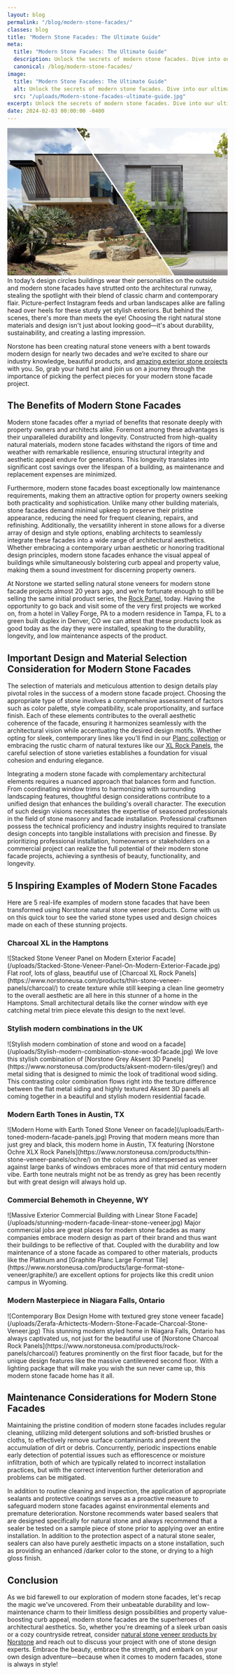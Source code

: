 ```yaml
---
layout: blog
permalink: "/blog/modern-stone-facades/"
classes: blog
title: "Modern Stone Facades: The Ultimate Guide"
meta:
  title: "Modern Stone Facades: The Ultimate Guide"
  description: Unlock the secrets of modern stone facades. Dive into our ultimate guide for expert tips on design, durability, and timeless appeal.
  canonical: /blog/modern-stone-facades/
image:
  title: "Modern Stone Facades: The Ultimate Guide"
  alt: Unlock the secrets of modern stone facades. Dive into our ultimate guide for expert tips on design, durability, and timeless appeal.
  src: "/uploads/Modern-stone-facades-ultimate-guide.jpg"
excerpt: Unlock the secrets of modern stone facades. Dive into our ultimate guide for expert tips on design, durability, and timeless appeal.
date: 2024-02-03 00:00:00 -0400
---
```

![Modern Stone Facade Panels - The Ultimate Guide](/uploads/Modern-stone-facades-ultimate-guide.jpg)
In today’s design circles buildings wear their personalities on the outside and modern stone facades have strutted onto the architectural runway, stealing the spotlight with their blend of classic charm and contemporary flair. Picture-perfect Instagram feeds and urban landscapes alike are falling head over heels for these sturdy yet stylish exteriors. But behind the scenes, there's more than meets the eye! Choosing the right natural stone materials and design isn't just about looking good—it's about durability, sustainability, and creating a lasting impression.

Norstone has been creating natural stone veneers with a bent towards modern design for nearly two decades and we’re excited to share our industry knowledge, beautiful products, and [amazing exterior stone projects](https://www.norstoneusa.com/gallery/application/exteriors/) with you. So, grab your hard hat and join us on a journey through the importance of picking the perfect pieces for your modern stone facade project.

<h2>The Benefits of Modern Stone Facades</h2>

Modern stone facades offer a myriad of benefits that resonate deeply with property owners and architects alike. Foremost among these advantages is their unparalleled durability and longevity. Constructed from high-quality natural materials, modern stone facades withstand the rigors of time and weather with remarkable resilience, ensuring structural integrity and aesthetic appeal endure for generations. This longevity translates into significant cost savings over the lifespan of a building, as maintenance and replacement expenses are minimized.

Furthermore, modern stone facades boast exceptionally low maintenance requirements, making them an attractive option for property owners seeking both practicality and sophistication. Unlike many other building materials, stone facades demand minimal upkeep to preserve their pristine appearance, reducing the need for frequent cleaning, repairs, and refinishing. Additionally, the versatility inherent in stone allows for a diverse array of design and style options, enabling architects to seamlessly integrate these facades into a wide range of architectural aesthetics. Whether embracing a contemporary urban aesthetic or honoring traditional design principles, modern stone facades enhance the visual appeal of buildings while simultaneously bolstering curb appeal and property value, making them a sound investment for discerning property owners.

At Norstone we started selling natural stone veneers for modern stone facade projects almost 20 years ago, and we’re fortunate enough to still be selling the same initial product series, the [Rock Panel](https://www.norstoneusa.com/products/stacked-stone-cladding/), today. Having the opportunity to go back and visit some of the very first projects we worked on, from a hotel in Valley Forge, PA to a modern residence in Tampa, FL to a green built duplex in Denver, CO we can attest that these products look as good today as the day they were installed, speaking to the durability, longevity, and low maintenance aspects of the product.


<h2> Important Design and Material Selection Consideration for Modern Stone Facades</h2>

The selection of materials and meticulous attention to design details play pivotal roles in the success of a modern stone facade project. Choosing the appropriate type of stone involves a comprehensive assessment of factors such as color palette, style compatibility, scale proportionality, and surface finish. Each of these elements contributes to the overall aesthetic coherence of the facade, ensuring it harmonizes seamlessly with the architectural vision while accentuating the desired design motifs. Whether opting for sleek, contemporary lines like you’ll find in our [Planc collection](https://www.norstoneusa.com/products/large-format-stone-veneer/) or embracing the rustic charm of natural textures like our [XL Rock Panels](https://www.norstoneusa.com/products/thin-stone-veneer-panels/), the careful selection of stone varieties establishes a foundation for visual cohesion and enduring elegance.

Integrating a modern stone facade with complementary architectural elements requires a nuanced approach that balances form and function. From coordinating window trims to harmonizing with surrounding landscaping features, thoughtful design considerations contribute to a unified design that enhances the building's overall character. The execution of such design visions necessitates the expertise of seasoned professionals in the field of stone masonry and facade installation. Professional craftsmen possess the technical proficiency and industry insights required to translate design concepts into tangible installations with precision and finesse. By prioritizing professional installation, homeowners or stakeholders on a commercial project can realize the full potential of their modern stone facade projects, achieving a synthesis of beauty, functionality, and longevity.


<h2>5 Inspiring Examples of Modern Stone Facades</h2>
Here are 5 real-life examples of modern stone facades that have been transformed using Norstone natural stone veneer products. Come with us on this quick tour to see the varied stone types used and design choices made on each of these stunning projects.

<h3>Charcoal XL in the Hamptons</h3>
![Stacked Stone Veneer Panel on Modern Exterior Facade](/uploads/Stacked-Stone-Veneer-Panel-On-Modern-Exterior-Facade.jpg)
Flat roof, lots of glass, beautiful use of [Charcoal XL Rock Panels](https://www.norstoneusa.com/products/thin-stone-veneer-panels/charcoal/) to create texture while still keeping a clean line geometry to the overall aesthetic are all here in this stunner of a home in the Hamptons. Small architectural details like the corner window with eye catching metal trim piece elevate this design to the next level.


<h3>Stylish modern combinations in the UK</h3>
![Stylish modern combination of stone and wood on a facade](/uploads/Stylish-modern-combination-stone-wood-facade.jpg)
We love this stylish combination of [Norstone Grey Aksent 3D Panels](https://www.norstoneusa.com/products/aksent-modern-tiles/grey/) and metal siding that is designed to mimic the look of traditional wood siding. This contrasting color combination flows right into the texture difference between the flat metal siding and highly textured Aksent 3D panels all coming together in a beautiful and stylish modern residential facade.

<h3>Modern Earth Tones in Austin, TX</h3>
![Modern Home with Earth Toned Stone Veneer on facade](/uploads/Earth-toned-modern-facade-panels.jpg)
Proving that modern means more than just grey and black, this modern home in Austin, TX featuring [Norstone Ochre XLX Rock Panels](https://www.norstoneusa.com/products/thin-stone-veneer-panels/ochre/) on the columns and interspersed as veneer against large banks of windows embraces more of that mid century modern vibe. Earth tone neutrals might not be as trendy as grey has been recently but with great design will always hold up.

<h3>Commercial Behemoth in Cheyenne, WY</h3>
![Massive Exterior Commercial Building with Linear Stone Facade](/uploads/stunning-modern-facade-linear-stone-veneer.jpg)
Major commercial jobs are great places for modern stone facades as many companies embrace modern design as part of their brand and thus want their buildings to be reflective of that. Coupled with the durability and low maintenance of a stone facade as compared to other materials, products like the Platinum and [Graphite Planc Large Format Tile](https://www.norstoneusa.com/products/large-format-stone-veneer/graphite/) are excellent options for projects like this credit union campus in Wyoming.

<h3>Modern Masterpiece in Niagara Falls, Ontario</h3>
![Contemporary Box Design Home with textured grey stone veneer facade](/uploads/Zerafa-Arhictects-Modern-Stone-Facade-Charcoal-Stone-Veneer.jpg)
This stunning modern styled home in Niagara Falls, Ontario has always captivated us, not just for the beautiful use of [Norstone Charcoal Rock Panels](https://www.norstoneusa.com/products/rock-panels/charcoal/) features prominently on the first floor facade, but for the unique design features like the massive cantilevered second floor. With a lighting package that will make you wish the sun never came up, this modern stone facade home has it all.

<h2>Maintenance Considerations for Modern Stone Facades</h2>

Maintaining the pristine condition of modern stone facades includes regular cleaning, utilizing mild detergent solutions and soft-bristled brushes or cloths, to effectively remove surface contaminants and prevent the accumulation of dirt or debris. Concurrently, periodic inspections enable early detection of potential issues such as efflorescence or moisture infiltration, both of which are typically related to incorrect installation practices, but with the correct intervention further deterioration and problems can be mitigated.

In addition to routine cleaning and inspection, the application of appropriate sealants and protective coatings serves as a proactive measure to safeguard modern stone facades against environmental elements and premature deterioration. Norstone recommends water based sealers that are designed specifically for natural stone and always recommend that a sealer be tested on a sample piece of stone prior to applying over an entire installation. In addition to the protection aspect of a natural stone sealer, sealers can also have purely aesthetic impacts on a stone installation, such as providing an enhanced /darker color to the stone, or drying to a high gloss finish.

<h2>Conclusion</h2>

As we bid farewell to our exploration of modern stone facades, let's recap the magic we've uncovered. From their unbeatable durability and low-maintenance charm to their limitless design possibilities and property value-boosting curb appeal, modern stone facades are the superheroes of architectural aesthetics. So, whether you're dreaming of a sleek urban oasis or a cozy countryside retreat, consider [natural stone veneer products by Norstone](https://www.norstoneusa.com/products/) and reach out to discuss your project with one of stone design experts. Embrace the beauty, embrace the strength, and embark on your own design adventure—because when it comes to modern facades, stone is always in style!
